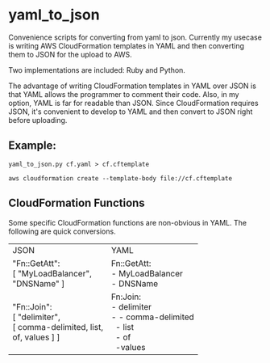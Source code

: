 # yaml_to_json
Convenience scripts for converting from yaml to json.
Currently my usecase is writing AWS CloudFormation templates in YAML
and then converting them to JSON for the upload to AWS.

Two implementations are included: Ruby and Python.

The advantage of writing CloudFormation templates in YAML over JSON
is that YAML allows the programmer to comment their code. Also, in
my option, YAML is far for readable than JSON. Since CloudFormation
requires JSON, it's convenient to develop to YAML and then convert
to JSON right before uploading.

## Example:
`yaml_to_json.py cf.yaml > cf.cftemplate`

`aws cloudformation create --template-body file://cf.cftemplate`

## CloudFormation Functions
Some specific CloudFormation functions are non-obvious in YAML. 
The following are quick conversions.

<table>
<tr>
<td>JSON </td>
<td>YAML </td>
</tr>
<tr>
<td>
"Fn::GetAtt":<br>
  [ "MyLoadBalancer",<br>
    "DNSName" ]
</td>
<td>
Fn::GetAtt:<br>
- MyLoadBalancer<br>
- DNSName
</td>
</tr>
<tr>
<td>
"Fn::Join":<br>
  [ "delimiter",<br>
    [ comma-delimited, list, <br>
      of, values ] ]
</td>
<td>
Fn:Join:<br>
- delimiter<br>
- - comma-delimited<br>
&nbsp; - list<br>
&nbsp; - of<br>
&nbsp; -values
</td>
</tr>
</table>
